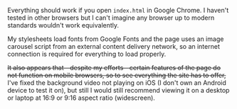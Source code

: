 Everything should work if you open `index.html` in Google Chrome. I haven't tested in other browsers but I can't imagine any browser up to modern standards wouldn't work equivalently.

My stylesheets load fonts from Google Fonts and the page uses an image carousel script from an external content delivery network, so an internet connection is required for everything to load properly.

~~It also appears that—despite my efforts—certain features of the page do not function on mobile browsers, so to see everything the site has to offer,~~ I've fixed the background video not playing on iOS (I don't own an Android device to test it on), but still I would still recommend viewing it on a desktop or laptop at 16:9 or 9:16 aspect ratio (widescreen).
